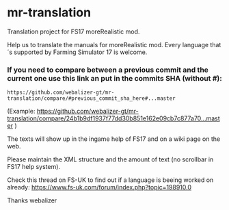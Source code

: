 # mr-translation
Translation project for FS17 moreRealistic mod.

Help us to translate the manuals for moreRealistic mod.
Every language that´s supported by Farming Simulator 17 is welcome.

### If you need to compare between a previous commit and the current one use this link an put in the commits SHA (without #):
```
https://github.com/webalizer-gt/mr-translation/compare/#previous_commit_sha_here#...master
```
(Example: https://github.com/webalizer-gt/mr-translation/compare/24b1b9df1937f77dd30b851e162e09cb7c877a70...master )


The texts will show up in the ingame help of FS17 and on a wiki page on the web.

Please maintain the XML structure and the amount of text (no scrollbar in FS17 help system).

Check this thread on FS-UK to find out if a language is beeing worked on already:
https://www.fs-uk.com/forum/index.php?topic=198910.0

Thanks
webalizer
